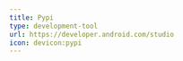 ```yaml
---
title: Pypi
type: development-tool
url: https://developer.android.com/studio
icon: devicon:pypi
---
```

